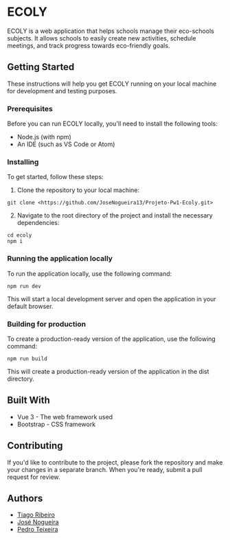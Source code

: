 # ECOLY

ECOLY is a web application that helps schools manage their eco-schools subjects. It allows schools to easily create new activities, schedule meetings, and track progress towards eco-friendly goals.

## Getting Started

These instructions will help you get ECOLY running on your local machine for development and testing purposes.

### Prerequisites

Before you can run ECOLY locally, you'll need to install the following tools:

- Node.js (with npm)
- An IDE (such as VS Code or Atom)

### Installing

To get started, follow these steps:

1. Clone the repository to your local machine:

```shell
git clone <https://github.com/JoseNogueira13/Projeto-Pw1-Ecoly.git>
```

2. Navigate to the root directory of the project and install the necessary dependencies:

```shell
cd ecoly
npm i
```

### Running the application locally

To run the application locally, use the following command:

```shell
npm run dev
```

This will start a local development server and open the application in your default browser.

### Building for production

To create a production-ready version of the application, use the following command:

```shell
npm run build
```

This will create a production-ready version of the application in the dist directory.

## Built With

- Vue 3 - The web framework used
- Bootstrap - CSS framework

## Contributing

If you'd like to contribute to the project, please fork the repository and make your changes in a separate branch. When you're ready, submit a pull request for review.

## Authors

- [Tiago Ribeiro](https://github.com/TiagoRibeiro25)
- [José Nogueira](https://github.com/JoseNogueira13)
- [Pedro Teixeira](https://github.com/pedromst2000)
